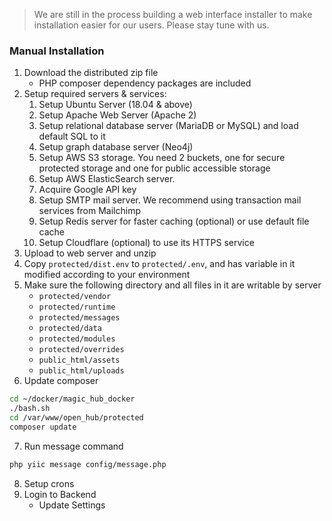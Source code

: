 > We are still in the process building a web interface installer to make installation easier for our users. Please stay tune with us.

### Manual Installation
1. Download the distributed zip file
    * PHP composer dependency packages are included
2. Setup required servers & services:
    1. Setup Ubuntu Server (18.04 & above)
    1. Setup Apache Web Server (Apache 2)
    1. Setup relational database server (MariaDB or MySQL) and load default SQL to it
    1. Setup graph database server (Neo4j)
    1. Setup AWS S3 storage. You need 2 buckets, one for secure protected storage and one for public accessible storage
    1. Setup AWS ElasticSearch server. 
    1. Acquire Google API key
    1. Setup SMTP mail server. We recommend using transaction mail services from Mailchimp
    1. Setup Redis server for faster caching (optional) or use default file cache
    1. Setup Cloudflare (optional) to use its HTTPS service
3. Upload to web server and unzip
4. Copy `protected/dist.env` to `protected/.env`, and has variable in it modified according to your environment
5. Make sure the following directory and all files in it are writable by server
    * `protected/vendor`
    * `protected/runtime`
    * `protected/messages`
    * `protected/data`
    * `protected/modules`
    * `protected/overrides`
    * `public_html/assets`
    * `public_html/uploads`
6. Update composer
```bash
cd ~/docker/magic_hub_docker
./bash.sh
cd /var/www/open_hub/protected
composer update
```
7. Run message command 
```bash 
php yiic message config/message.php 
```
8. Setup crons
9. Login to Backend
    * Update Settings

